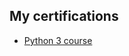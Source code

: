 ## My certifications

- [Python 3 course](https://github.com/thewaspcat/certificates/blob/main/python3_certificate.pdf)
